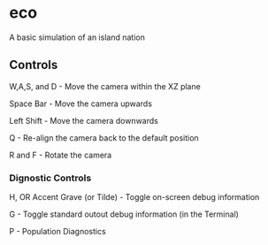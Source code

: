 # eco
A basic simulation of an island nation

## Controls

W,A,S, and D - Move the camera within the XZ plane

Space Bar - Move the camera upwards

Left Shift - Move the camera downwards

Q - Re-align the camera back to the default position

R and F - Rotate the camera

### Dignostic Controls

H, OR Accent Grave (or Tilde) - Toggle on-screen debug information

G - Toggle standard outout debug information (in the Terminal)

P - Population Diagnostics
